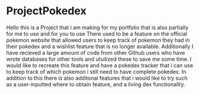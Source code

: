 # ProjectPokedex
Hello this is a Project that i am making for my portfolio that is also partially for me to use and for you to use
There used to be a feature on the official pokemon website that allowed users to keep track of pokemon they had in their pokedex and a wishlist feature that is no longer available.
Additionally I have recieved a large amount of code from other Github users who have wrote databases for other tools and utuilized these to save me some time.
I would like to recreate this feature and have a pokedex tracker that i can use to keep track of which pokemon i still need to have complete pokedex.
In addition to this there is also additonal features that i would like to try such as a user-inputted where to obtain feature, and a living dex functionality.
